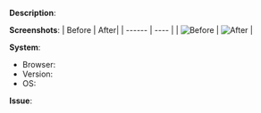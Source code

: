 <!-- Thank you for contributing to GDSCITM! This is a template that makes it easier to review your changes: -->

**Description**:

**Screenshots**:
| Before | After|
| ------ | ---- |
| ![Before](https://placeholder.pics/svg/300) | ![After](https://placeholder.pics/svg/300) |

**System**:
* Browser:
* Version:
* OS:

**Issue**:
